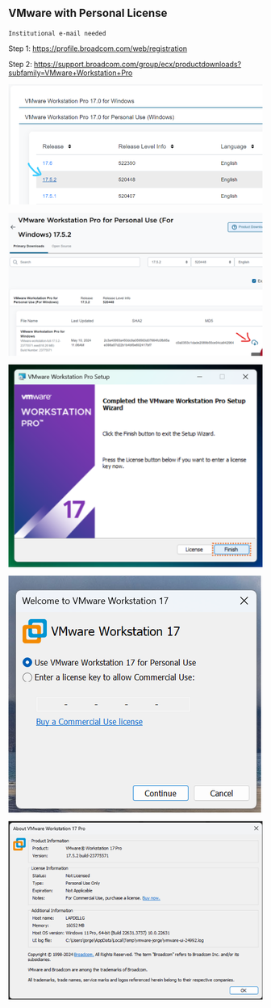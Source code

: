 ## VMware with Personal License

`Institutional e-mail needed`

Step 1: https://profile.broadcom.com/web/registration

Step 2: https://support.broadcom.com/group/ecx/productdownloads?subfamily=VMware+Workstation+Pro

![](./img/3.png)

![](./img/4.png)

![](./img/5.png)

![](./img/6.png)

![](./img/VMware-License.png)